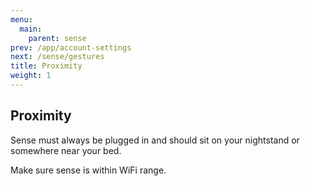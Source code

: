 ```yaml
---
menu:
  main:
    parent: sense
prev: /app/account-settings
next: /sense/gestures
title: Proximity
weight: 1
---
```


## Proximity

Sense must always be plugged in and should sit on your nightstand or somewhere near your bed. 

Make sure sense is within WiFi range. 


